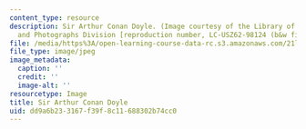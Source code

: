 ```yaml
---
content_type: resource
description: Sir Arthur Conan Doyle. (Image courtesy of the Library of Congress, Prints
  and Photographs Division [reproduction number, LC-USZ62-98124 (b&w film copy neg.)].)
file: /media/https%3A/open-learning-course-data-rc.s3.amazonaws.com/21l-310-bestsellers-detective-fiction-fall-2006/dd9a6b233167f39f8c11688302b74cc0_chp_arthurconand.jpg
file_type: image/jpeg
image_metadata:
  caption: ''
  credit: ''
  image-alt: ''
resourcetype: Image
title: Sir Arthur Conan Doyle
uid: dd9a6b23-3167-f39f-8c11-688302b74cc0
---
```

